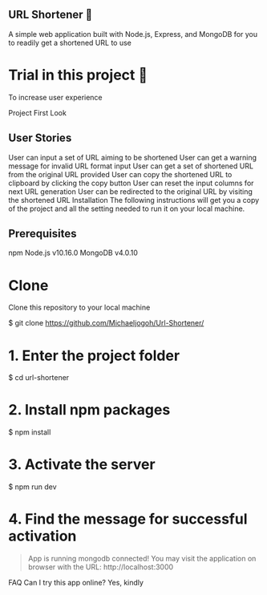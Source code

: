 ## URL Shortener 🔗
A simple web application built with Node.js, Express, and MongoDB for you to readily get a shortened URL to use

# Trial in this project 🤠
To increase user experience


Project First Look


## User Stories
User can input a set of URL aiming to be shortened
User can get a warning message for invalid URL format input
User can get a set of shortened URL from the original URL provided
User can copy the shortened URL to clipboard by clicking the copy button
User can reset the input columns for next URL generation
User can be redirected to the original URL by visiting the shortened URL
Installation
The following instructions will get you a copy of the project and all the setting needed to run it on your local machine.

## Prerequisites
npm
Node.js v10.16.0
MongoDB v4.0.10

# Clone
Clone this repository to your local machine

$ git clone https://github.com/Michaeljogoh/Url-Shortener/

# 1. Enter the project folder

$ cd url-shortener

# 2. Install npm packages

$ npm install

# 3. Activate the server

$ npm run dev

# 4. Find the message for successful activation

> App is running
> mongodb connected!
You may visit the application on browser with the URL: http://localhost:3000

FAQ
Can I try this app online?
Yes, kindly 

